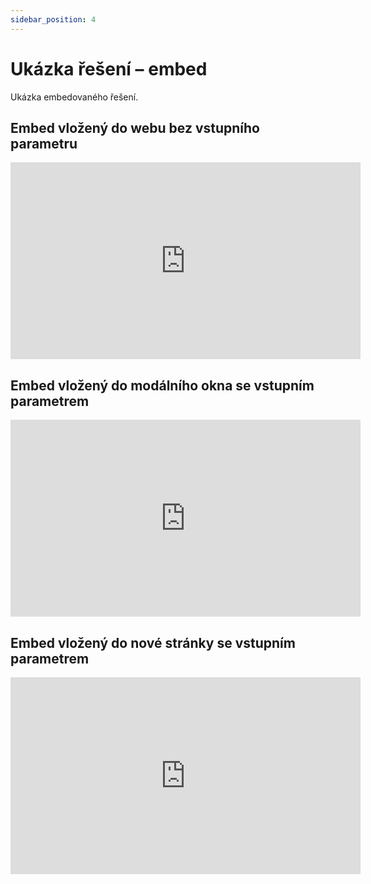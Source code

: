 ```yaml
---
sidebar_position: 4
---
```


# Ukázka řešení – embed

Ukázka embedovaného řešení.

## Embed vložený do webu bez vstupního parametru

<div class="video-container"><iframe width="560" height="315" src="https://www.youtube.com/embed/ybsqIWc5wrQ?playlist=ybsqIWc5wrQ&autoplay=1&loop=1&modestbranding=1&playsinline=1&fs=1" title="YouTube video player" frameborder="0" allow="accelerometer; autoplay; clipboard-write; encrypted-media; gyroscope; picture-in-picture" allowfullscreen></iframe></div>

## Embed vložený do modálního okna se vstupním parametrem

<div class="video-container"><iframe width="560" height="315" src="https://www.youtube.com/embed/ybsqIWc5wrQ?playlist=ybsqIWc5wrQ&autoplay=1&loop=1&modestbranding=1&playsinline=1&fs=1" title="YouTube video player" frameborder="0" allow="accelerometer; autoplay; clipboard-write; encrypted-media; gyroscope; picture-in-picture" allowfullscreen></iframe></div>

## Embed vložený do nové stránky se vstupním parametrem

<div class="video-container"><iframe width="560" height="315" src="https://www.youtube.com/embed/ybsqIWc5wrQ?playlist=ybsqIWc5wrQ&autoplay=1&loop=1&modestbranding=1&playsinline=1&fs=1" title="YouTube video player" frameborder="0" allow="accelerometer; autoplay; clipboard-write; encrypted-media; gyroscope; picture-in-picture" allowfullscreen></iframe></div>
